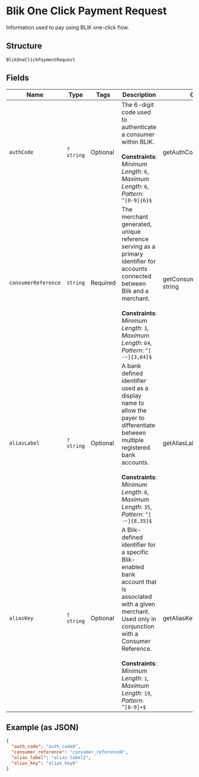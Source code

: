 
# Blik One Click Payment Request

Information used to pay using BLIK one-click flow.

## Structure

`BlikOneClickPaymentRequest`

## Fields

| Name | Type | Tags | Description | Getter | Setter |
|  --- | --- | --- | --- | --- | --- |
| `authCode` | `?string` | Optional | The 6-digit code used to authenticate a consumer within BLIK.<br><br>**Constraints**: *Minimum Length*: `6`, *Maximum Length*: `6`, *Pattern*: `^[0-9]{6}$` | getAuthCode(): ?string | setAuthCode(?string authCode): void |
| `consumerReference` | `string` | Required | The merchant generated, unique reference serving as a primary identifier for accounts connected between Blik and a merchant.<br><br>**Constraints**: *Minimum Length*: `3`, *Maximum Length*: `64`, *Pattern*: `^[ -~]{3,64}$` | getConsumerReference(): string | setConsumerReference(string consumerReference): void |
| `aliasLabel` | `?string` | Optional | A bank defined identifier used as a display name to allow the payer to differentiate between multiple registered bank accounts.<br><br>**Constraints**: *Minimum Length*: `8`, *Maximum Length*: `35`, *Pattern*: `^[ -~]{8,35}$` | getAliasLabel(): ?string | setAliasLabel(?string aliasLabel): void |
| `aliasKey` | `?string` | Optional | A Blik-defined identifier for a specific Blik-enabled bank account that is associated with a given merchant. Used only in conjunction with a Consumer Reference.<br><br>**Constraints**: *Minimum Length*: `1`, *Maximum Length*: `19`, *Pattern*: `^[0-9]+$` | getAliasKey(): ?string | setAliasKey(?string aliasKey): void |

## Example (as JSON)

```json
{
  "auth_code": "auth_code8",
  "consumer_reference": "consumer_reference6",
  "alias_label": "alias_label2",
  "alias_key": "alias_key6"
}
```

